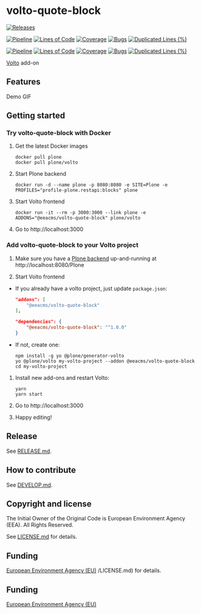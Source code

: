 # volto-quote-block

[![Releases](https://img.shields.io/github/v/release/eea/volto-quote-block)](https://github.com/eea/volto-quote-block/releases)

[![Pipeline](https://ci.eionet.europa.eu/buildStatus/icon?job=volto-addons%2Fvolto-quote-block%2Fmaster&subject=master)](https://ci.eionet.europa.eu/view/Github/job/volto-addons/job/volto-quote-block/job/master/display/redirect)
[![Lines of Code](https://sonarqube.eea.europa.eu/api/project_badges/measure?project=volto-quote-block-master&metric=ncloc)](https://sonarqube.eea.europa.eu/dashboard?id=volto-quote-block-master)
[![Coverage](https://sonarqube.eea.europa.eu/api/project_badges/measure?project=volto-quote-block-master&metric=coverage)](https://sonarqube.eea.europa.eu/dashboard?id=volto-quote-block-master)
[![Bugs](https://sonarqube.eea.europa.eu/api/project_badges/measure?project=volto-quote-block-master&metric=bugs)](https://sonarqube.eea.europa.eu/dashboard?id=volto-quote-block-master)
[![Duplicated Lines (%)](https://sonarqube.eea.europa.eu/api/project_badges/measure?project=volto-quote-block-master&metric=duplicated_lines_density)](https://sonarqube.eea.europa.eu/dashboard?id=volto-quote-block-master)

[![Pipeline](https://ci.eionet.europa.eu/buildStatus/icon?job=volto-addons%2Fvolto-quote-block%2Fdevelop&subject=develop)](https://ci.eionet.europa.eu/view/Github/job/volto-addons/job/volto-quote-block/job/develop/display/redirect)
[![Lines of Code](https://sonarqube.eea.europa.eu/api/project_badges/measure?project=volto-quote-block-develop&metric=ncloc)](https://sonarqube.eea.europa.eu/dashboard?id=volto-quote-block-develop)
[![Coverage](https://sonarqube.eea.europa.eu/api/project_badges/measure?project=volto-quote-block-develop&metric=coverage)](https://sonarqube.eea.europa.eu/dashboard?id=volto-quote-block-develop)
[![Bugs](https://sonarqube.eea.europa.eu/api/project_badges/measure?project=volto-quote-block-develop&metric=bugs)](https://sonarqube.eea.europa.eu/dashboard?id=volto-quote-block-develop)
[![Duplicated Lines (%)](https://sonarqube.eea.europa.eu/api/project_badges/measure?project=volto-quote-block-develop&metric=duplicated_lines_density)](https://sonarqube.eea.europa.eu/dashboard?id=volto-quote-block-develop)


[Volto](https://github.com/plone/volto) add-on

## Features

Demo GIF

## Getting started

### Try volto-quote-block with Docker

1. Get the latest Docker images

   ```
   docker pull plone
   docker pull plone/volto
   ```

1. Start Plone backend
   ```
   docker run -d --name plone -p 8080:8080 -e SITE=Plone -e PROFILES="profile-plone.restapi:blocks" plone
   ```

1. Start Volto frontend

   ```
   docker run -it --rm -p 3000:3000 --link plone -e ADDONS="@eeacms/volto-quote-block" plone/volto
   ```

1. Go to http://localhost:3000

### Add volto-quote-block to your Volto project

1. Make sure you have a [Plone backend](https://plone.org/download) up-and-running at http://localhost:8080/Plone

1. Start Volto frontend

* If you already have a volto project, just update `package.json`:

   ```JSON
   "addons": [
       "@eeacms/volto-quote-block"
   ],

   "dependencies": {
       "@eeacms/volto-quote-block": "^1.0.0"
   }
   ```

* If not, create one:

   ```
   npm install -g yo @plone/generator-volto
   yo @plone/volto my-volto-project --addon @eeacms/volto-quote-block
   cd my-volto-project
   ```

1. Install new add-ons and restart Volto:

   ```
   yarn
   yarn start
   ```

1. Go to http://localhost:3000

1. Happy editing!

## Release

See [RELEASE.md](https://github.com/eea/volto-quote-block/blob/master/RELEASE.md).

## How to contribute

See [DEVELOP.md](https://github.com/eea/volto-quote-block/blob/master/DEVELOP.md).

## Copyright and license

The Initial Owner of the Original Code is European Environment Agency (EEA).
All Rights Reserved.

See [LICENSE.md](https://github.com/eea/volto-quote-block/blob/master/LICENSE.md) for details.

## Funding

[European Environment Agency (EU)](http://eea.europa.eu)
/LICENSE.md) for details.

## Funding

[European Environment Agency (EU)](http://eea.europa.eu)

